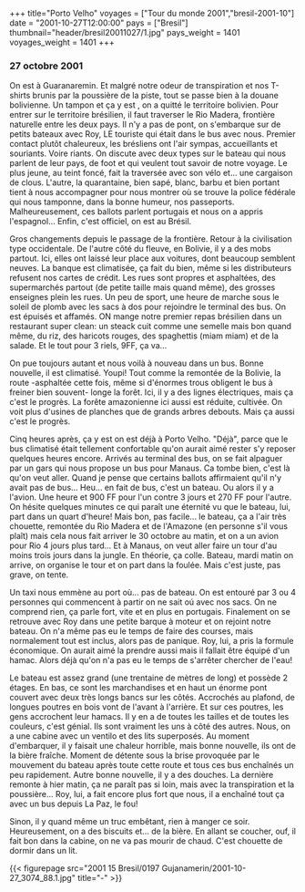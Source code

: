 +++
title="Porto Velho"
voyages = ["Tour du monde 2001","bresil-2001-10"]
date = "2001-10-27T12:00:00"
pays = ["Bresil"]
thumbnail="header/bresil20011027/1.jpg"
pays_weight = 1401
voyages_weight = 1401
+++
### 27 octobre 2001

On est à Guaranaremin. Et malgré notre odeur de transpiration et nos T-shirts 
brunis par la poussière de la piste, tout se passe bien à la douane bolivienne. 
Un tampon et ça y est , on a quitté le territoire bolivien. Pour entrer sur 
le territoire brésilien, il faut traverser le Rio Madera, frontière naturelle 
entre les deux pays. Il n'y a pas de pont, on s'embarque sur de petits bateaux 
avec Roy, LE touriste qui était dans le bus avec nous. Premier contact plutôt 
chaleureux, les brésliens ont l'air sympas, accueillants et souriants. Voire 
riants. On discute avec deux types sur le bateau qui nous parlent de leur pays, 
de foot et qui veulent tout savoir de notre voyage. Le plus jeune, au teint 
foncé, fait la traversée avec son vélo et... une cargaison de clous. L'autre, 
la quarantaine, bien sapé, blanc, barbu et bien portant tient à nous accompagner 
pour nous montrer où se trouve la police fédérale qui nous tamponne, dans la 
bonne humeur, nos passeports. Malheureusement, ces ballots parlent portugais 
et nous on a appris l'espagnol... Enfin, c'est officiel, on est au Brésil.

Gros changements depuis le passage de la frontière. Retour à la civilisation 
type occidentale. De l'autre côté du fleuve, en Bolivie, il y a des mobs partout. 
Ici, elles ont laissé leur place aux voitures, dont beaucoup semblent neuves. 
La banque est climatisée, ça fait du bien, même si les distributeurs refusent 
nos cartes de crédit. Les rues sont propres et asphaltées, des supermarchés 
partout (de petite taille mais quand même), des grosses enseignes plein les 
rues. Un peu de sport, une heure de marche sous le soleil de plomb avec les 
sacs à dos pour rejoindre le terminal des bus. On est épuisés et affamés. ON 
mange notre premier repas brésilien dans un restaurant super clean: un steack 
cuit comme une semelle mais bon quand même, du riz, des haricots rouges, des 
spaghettis (miam miam) et de la salade. Et le tout pour 3 riels, 9FF, ça va... 


On pue toujours autant et nous voilà à nouveau dans un bus. Bonne nouvelle, 
il est climatisé. Youpi! Tout comme la remontée de la Bolivie, la route -asphaltée 
cette fois, même si d'énormes trous obligent le bus à freiner bien souvent- 
longe la forêt. Ici, il y a des lignes électriques, mais ça c'est le progrès. 
La forête amazonienne ici aussi est réduite, cultivée. On voit plus d'usines 
de planches que de grands arbres debouts. Mais ça aussi c'est le progrès.

Cinq heures après, ça y est on est déjà à Porto Velho. "Déjà", parce que le 
bus climatisé était tellement confortable qu'on aurait aimé rester s'y reposer 
quelques heures encore. Arrivés au terminal des bus, on se fait alpaguer par 
un gars qui nous propose un bus pour Manaus. Ca tombe bien, c'est là qu'on veut 
aller. Quand je pense que certains ballots affirmaient qu'il n'y avait pas de 
bus... Heu... en fait de bus, c'est un bateau. Ou alors il y a l'avion. Une 
heure et 900 FF pour l'un contre 3 jours et 270 FF pour l'autre. On hésite quelques 
minutes ce qui paraît une éternité vu que le bateau, lui, part dans un quart 
d'heure! Mais bon, pas facile... le bateau, ça a l'air très chouette, remontée 
du Rio Madera et de l'Amazone (en personne s'il vous plaît) mais cela nous fait 
arriver le 30 octobre au matin, et on a un avion pour Rio 4 jours plus tard... 
Et à Manaus, on veut aller faire un tour d'au moins trois jours dans la jungle. 
En théorie, ça colle. Bateau, mardi matin on arrive, on organise le tour et 
on part dans la foulée. Mais c'est juste, pas grave, on tente.

Un taxi nous emmène au port où... pas de bateau. On est entouré par 3 ou 4 
personnes qui commencent à partir on ne sait oú avec nos sacs. On ne comprend 
rien, ça parle fort, vite et en plus en portugais. Finalement on se retrouve 
avec Roy dans une petite barque à moteur et on rejoint notre bateau. On n'a 
même pas eu le temps de faire des courses, mais normalement tout est inclus, 
alors pas de panique. Roy, lui, a pris la formule économique. On aurait aimé 
la prendre aussi mais il fallait être équipé d'un hamac. Alors déjà qu'on n'a 
pas eu le temps de s'arrêter chercher de l'eau!

Le bateau est assez grand (une trentaine de mètres de long) et possède 2 étages. 
En bas, ce sont les marchandises et en haut un énorme pont couvert avec deux 
très longs bancs sur les côtés. Accrochés au plafond, de longues poutres en 
bois vont de l'avant à l'arrière. Et sur ces poutres, les gens accrochent leur 
hamacs. Il y en a de toutes les tailles et de toutes les couleurs, c'est génial. 
Ils sont vraiment les uns à côté des autres. Nous, on a une cabine avec un ventilo 
et des lits superposés. Au moment d'embarquer, il y faisait une chaleur horrible, 
mais bonne nouvelle, ils ont de la bière fraîche. Moment de détente sous la 
brise provoquée par le mouvement du bateau après toute cette route et tous ces 
bus enchaînés un peu rapidement. Autre bonne nouvelle, il y a des douches. La 
dernière remonte à hier matin, ça ne paraît pas si loin, mais avec la transpiration 
et la poussière... Roy, lui, a fait encore plus fort que nous, il a enchaîné 
tout ça avec un bus depuis La Paz, le fou! 

Sinon, il y quand même un truc embêtant, rien à manger ce soir. Heureusement, 
on a des biscuits et... de la bière. En allant se coucher, ouf, il fait bon 
dans la cabine, on ne va pas mourir de chaud. C'est chouette de dormir dans 
un lit.


<div id="TOTO">{{< figurepage src="2001 15 Bresil/0197 Gujanamerin/2001-10-27_3074_88.1.jpg" title="-"  >}}
</DIV>

